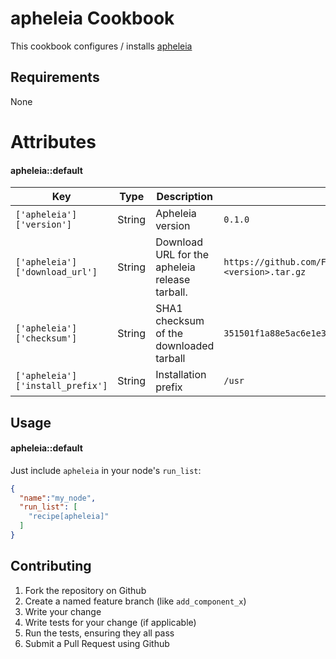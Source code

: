 # apheleia Cookbook

This cookbook configures / installs [apheleia](https://github.com/FlukeNetworks/apheleia)

## Requirements

None

# Attributes

#### apheleia::default
| Key | Type | Description | Default |
| --- | ---- | ----------- | ------- |
| `['apheleia']['version']` | String | Apheleia version | `0.1.0` |
| `['apheleia']['download_url']` | String | Download URL for the apheleia release tarball. | `https://github.com/FlukeNetworks/apheleia/releases/download/<version>/apheleia-<version>.tar.gz` |
| `['apheleia']['checksum']` | String | SHA1 checksum of the downloaded tarball | `351501f1a88e5ac6e1e3887ee027cd78ffad944edd28dfadaf800df5ba04ecef` |
| `['apheleia']['install_prefix']` | String | Installation prefix | `/usr` |

## Usage

#### apheleia::default

Just include `apheleia` in your node's `run_list`:

```json
{
  "name":"my_node",
  "run_list": [
    "recipe[apheleia]"
  ]
}
```

## Contributing

1. Fork the repository on Github
2. Create a named feature branch (like `add_component_x`)
3. Write your change
4. Write tests for your change (if applicable)
5. Run the tests, ensuring they all pass
6. Submit a Pull Request using Github
